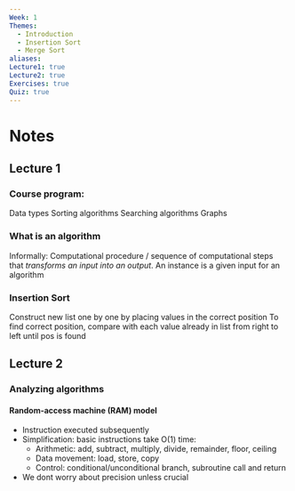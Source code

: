 ```yaml
---
Week: 1
Themes:
  - Introduction
  - Insertion Sort
  - Merge Sort
aliases: 
Lecture1: true
Lecture2: true
Exercises: true
Quiz: true
---
```


# Notes

## Lecture 1

### Course program:
Data types
Sorting algorithms
Searching algorithms
Graphs

### What is an algorithm

Informally: Computational procedure / sequence of computational steps that *transforms an input into an output*.
An instance is a given input for an algorithm
### Insertion Sort

Construct new list one by one by placing values in the correct position
To find correct position, compare with each value already in list from right to left until pos is found

## Lecture 2

### Analyzing  algorithms

#### Random-access machine (RAM) model
- Instruction executed subsequently
- Simplification: basic instructions take O(1) time:
	- Arithmetic: add, subtract, multiply, divide, remainder, floor, ceiling
	- Data movement: load, store, copy
	- Control: conditional/unconditional branch, subroutine call and return
- We dont worry about precision unless crucial





